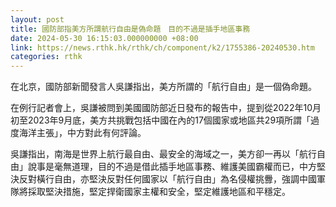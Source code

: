 ```yaml
---
layout: post
title: 國防部指美方所謂航行自由是偽命題　目的不過是插手地區事務
date: 2024-05-30 16:15:03.000000000 +08:00
link: https://news.rthk.hk/rthk/ch/component/k2/1755386-20240530.htm
categories: rthk
---
```


在北京，國防部新聞發言人吳謙指出，美方所謂的「航行自由」是一個偽命題。

在例行記者會上，吳謙被問到美國國防部近日發布的報告中，提到從2022年10月初至2023年9月底，美方共挑戰包括中國在內的17個國家或地區共29項所謂「過度海洋主張」，中方對此有何評論。

吳謙指出，南海是世界上航行最自由、最安全的海域之一，美方卻一再以「航行自由」說事是毫無道理，目的不過是借此插手地區事務、維護美國霸權而已，中方堅決反對橫行自由，亦堅決反對任何國家以「航行自由」為名侵權挑釁，強調中國軍隊將採取堅決措施，堅定捍衛國家主權和安全，堅定維護地區和平穩定。
